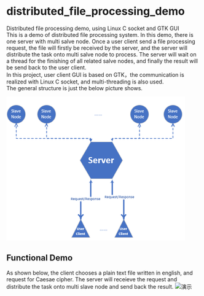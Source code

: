 # distributed_file_processing_demo

Distributed file processing demo, using Linux C socket and GTK GUI\
This is a demo of distributed file processing system. In this demo, there is one server with multi salve node. Once a user client send a file processing request, the file will firstly be received by the server, and the server will distribute the task onto multi salve node to process. The server will wait on a thread for the finishing of all related salve nodes, and finally the result will be send back to the user client.\
In this project, user client GUI is based on GTK，the communication is realized with Linux C socket, and multi-threading is also used.\
The general structure is just the below picture shows.

![结构](./struct.png)

## Functional Demo

As shown below, the client chooses a plain text file written in english, and request for Caesae cipher. The server will receieve the request and distribute the task onto multi slave node and send back the result.
![演示](./show.gif)
